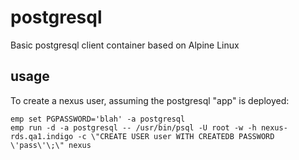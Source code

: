 # postgresql
Basic postgresql client container based on Alpine Linux

## usage

To create a nexus user, assuming the postgresql "app" is deployed:

    emp set PGPASSWORD='blah' -a postgresql
    emp run -d -a postgresql -- /usr/bin/psql -U root -w -h nexus-rds.qa1.indigo -c \"CREATE USER user WITH CREATEDB PASSWORD \'pass\'\;\" nexus
